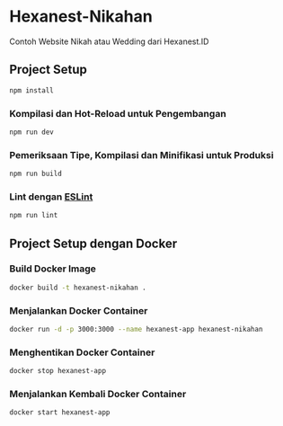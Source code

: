 # Hexanest-Nikahan

Contoh Website Nikah atau Wedding dari Hexanest.ID

## Project Setup

```sh
npm install
```

### Kompilasi dan Hot-Reload untuk Pengembangan

```sh
npm run dev
```

### Pemeriksaan Tipe, Kompilasi dan Minifikasi untuk Produksi

```sh
npm run build
```

### Lint dengan [ESLint](https://eslint.org/)

```sh
npm run lint
```

## Project Setup dengan Docker

### Build Docker Image
```sh
docker build -t hexanest-nikahan .
```

### Menjalankan Docker Container
```sh
docker run -d -p 3000:3000 --name hexanest-app hexanest-nikahan
```

### Menghentikan Docker Container
```sh
docker stop hexanest-app
```

### Menjalankan Kembali Docker Container
```sh
docker start hexanest-app
```




